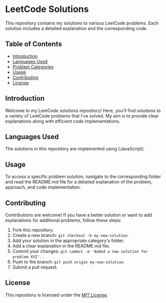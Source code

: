 # LeetCode Solutions

This repository contains my solutions to various LeetCode problems. Each solution includes a detailed explanation and the corresponding code.

## Table of Contents

- [Introduction](#introduction)
- [Languages Used](#languages-used)
- [Problem Categories](#problem-categories)
- [Usage](#usage)
- [Contributing](#contributing)
- [License](#license)

## Introduction

Welcome to my LeetCode solutions repository! Here, you'll find solutions to a variety of LeetCode problems that I've solved. My aim is to provide clear explanations along with efficient code implementations.

## Languages Used

The solutions in this repository are implemented using [JavaScript]. 

## Usage

To access a specific problem solution, navigate to the corresponding folder and read the README.md file for a detailed explanation of the problem, approach, and code implementation.


## Contributing

Contributions are welcome! If you have a better solution or want to add explanations for additional problems, follow these steps:

1. Fork this repository.
2. Create a new branch: `git checkout -b my-new-solution`.
3. Add your solution in the appropriate category's folder.
4. Add a clear explanation in the README.md file.
5. Commit your changes: `git commit -m 'Added a new solution for problem XYZ'`.
6. Push to the branch: `git push origin my-new-solution`.
7. Submit a pull request.

## License

This repository is licensed under the [MIT License](LICENSE).
